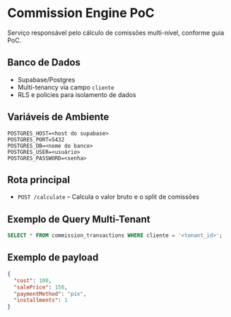 # Commission Engine PoC

Serviço responsável pelo cálculo de comissões multi-nível, conforme guia PoC.

## Banco de Dados
- Supabase/Postgres
- Multi-tenancy via campo `cliente`
- RLS e policies para isolamento de dados

## Variáveis de Ambiente
```env
POSTGRES_HOST=<host do supabase>
POSTGRES_PORT=5432
POSTGRES_DB=<nome do banco>
POSTGRES_USER=<usuário>
POSTGRES_PASSWORD=<senha>
```

## Rota principal
- `POST /calculate` – Calcula o valor bruto e o split de comissões

## Exemplo de Query Multi-Tenant
```sql
SELECT * FROM commission_transactions WHERE cliente = '<tenant_id>';
```

## Exemplo de payload
```json
{
  "cost": 100,
  "salePrice": 150,
  "paymentMethod": "pix",
  "installments": 1
}
``` 